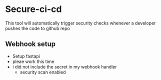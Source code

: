 # Secure-ci-cd
This tool will automatically trigger security checks whenever a developer pushes the code to github repo
## Webhook setup
- Setup fastapi
- pleae work this time
- i did not include the secret in my webhook handler
  - security scan enabled
